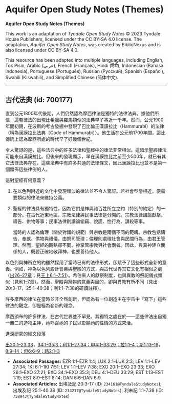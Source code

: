 # Aquifer Open Study Notes (Themes)

**Aquifer Open Study Notes (Themes)**

This work is an adaptation of *Tyndale Open Study Notes* © 2023 Tyndale House Publishers, licensed under the CC BY\-SA 4\.0 license. The adaptation, *Aquifer Open Study Notes*, was created by BiblioNexus and is also licensed under CC BY\-SA 4\.0\.

This resource has been adapted into multiple languages, including English, Tok Pisin, Arabic (عربي), French (Français), Hindi (हिंदी), Indonesian (Bahasa Indonesia), Portuguese (Português), Russian (Русский), Spanish (Español), Swahili (Kiswahili), and Simplified Chinese (简体中文).



--------------------------------

## 古代法典 (id: 700177)

直到公元1800年代後期，人們仍然認為摩西律法是獨特的法律法典。據他們所信，這套律法的出現比希臘與羅馬類似的法典早了將近一千年。然而，公元1900年間初期，在波斯的考古發掘中發現了巴比倫王漢謨拉比（Hammurabi）的法律（稱為漢謨拉比法典〔Code of Hammurabi〕）。他生活在公元前1700年間，這比傳統上認為摩西所處的時代早了好幾個世紀。

令人驚訝的是，這些法典中的許多法律和聖經中的律法非常相似。這暗示聖經律法可能來自漢謨拉比。但後來的發現顯示，早在漢謨拉比之前至少500年，就已有其它法律法典存在。這些法典中有許多共通的法律條文，因此漢謨拉比也並不是第一個頒佈這些律例的人。

這對聖經有何意義？

1. 在以色列附近的文化中發現類似的律法並不令人驚訝。若社會型態相近，便需要類似的律法來維持公義。
2. 聖經的律法具有獨特性，因為它們是神與祂百姓所立之約（特別的約定）的一部分。在古代近東地區，宗教法律與民事法律是分開的。宗教法律講論獻祭、禱告、供物等事；民事法律則講論偷竊、說謊、性行為、謀殺等事。

    當時的人認為倫理（關於對錯的規範）與宗教是兩個不同的範疇。宗教包括禱告、奉獻、供物與禮儀，由祭司管理；倫理則處理社會與民間行為，由君王管理。然而，聖經的觀點卻不同。神掌管宗教與社會兩者。因此，與真神建立關係的人，既要正確地敬拜神，也要善待他人。

以色列與神所立的約雖然採用了當時已有的法律形式，卻賦予了這些形式全新的意義。例如，神為以色列設計會幕與聖殿的方式，與古代世界其它文化有相似之處（[出26–27章](https://ref.ly/Exod26:1-Exod27:21)；見[王上6:1–7:51](https://ref.ly/1Kgs6:1-1Kgs7:51)）。希伯來人的獻祭制度，也與異教的祭祀儀式類似（見[利1–7章](https://ref.ly/Lev1:1-Lev7:38)）。然而，聖殿與祭物的意義與目的，卻與異教有所不同（見出20:3–17，25:1–40:38；利1:1–7:38的研讀註釋）。

許多摩西的律法在當時並非全然創新，但認為有一位創造主在宇宙中「寫下」這些律法的觀念，卻是極為嶄新的理念。

摩西頒布的許多律法，在古代世界並不罕見。其獨特之處在於——這些律法出自獨一無二的造物主神，祂呼召祂的子民以彰顯祂的性情的方式來活。

進深研究的經文段落

[出20:1–23:33](https://ref.ly/Exod20:1-Exod23:33)，[34:1–35:3；](https://ref.ly/Exod34:1-Exod35:3)[利1:1–27:34；](https://ref.ly/Lev1:1-Lev27:34)[申4:1–33:29；](https://ref.ly/Deut4:1-Deut33:29)[拉1:1–4；](https://ref.ly/Ezra1:1-Ezra1:4)[斯1:13–19](https://ref.ly/Esth1:13-Esth1:19)，[8:9–14；](https://ref.ly/Esth8:9-Esth8:14)[但6:6–9；](https://ref.ly/Dan6:6-Dan6:9)[路2:1–3](https://ref.ly/Luke2:1-Luke2:3)

* **Associated Passages:** EZR 1:1–EZR 1:4; LUK 2:1–LUK 2:3; LEV 1:1–LEV 27:34; 1KI 6:1–1KI 7:51; LEV 1:1–LEV 7:38; EXO 20:1–EXO 23:33; EXO 26:1–EXO 27:21; EXO 34:1–EXO 35:3; DEU 4:1–DEU 33:29; EST 1:13–EST 1:19; EST 8:9–EST 8:14; DAN 6:6–DAN 6:9
* **Associated Articles:** 出埃及記 20:3-17 (ID: `234161@TyndaleStudyNotes`); 出埃及記 25:1-40.38 (ID: `234217@TyndaleStudyNotes`); 利未記 1:1-7.38 (ID: `758943@TyndaleStudyNotes`)

